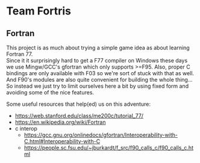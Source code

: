 # Team Fortris

## Fortran

This project is as much about trying a simple game idea as about learning Fortran 77.  
Since it it surprisingly hard to get a F77 compiler on Windows these days we use Mingw/GCC's gfortran which only supports >=F95.
Also, proper C bindings are only available with F03 so we're sort of stuck with that as well. And F90's modules are also quite convenient for building the whole thing...  
So instead we just try to limit ourselves here a bit by using fixed form and avoiding some of the nice features.

Some useful resources that help(ed) us on this adventure:
* https://web.stanford.edu/class/me200c/tutorial_77/
* https://en.wikipedia.org/wiki/Fortran
* c interop
    * https://gcc.gnu.org/onlinedocs/gfortran/Interoperability-with-C.html#Interoperability-with-C
    * https://people.sc.fsu.edu/~jburkardt/f_src/f90_calls_c/f90_calls_c.html

